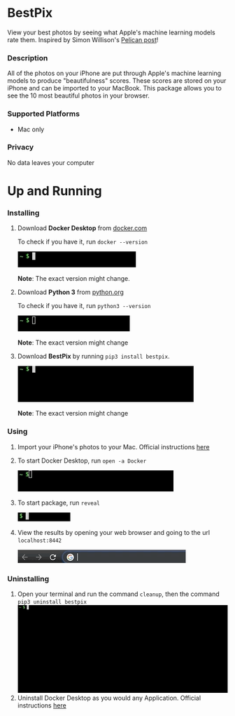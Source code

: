 # BestPix

View your best photos by seeing what Apple's machine learning models rate them.
Inspired by Simon Willison's [Pelican post](https://simonwillison.net/2020/May/21/dogsheep-photos/)!


### Description

All of the photos on your iPhone are put through Apple's machine learning models to produce "beautifulness" scores. These scores are stored on your iPhone and can be imported to your MacBook. This package allows you to see the 10 most beautiful photos in your browser.


### Supported Platforms

  * Mac only

### Privacy

No data leaves your computer

# Up and Running

### Installing

1. Download **Docker Desktop** from [docker.com](https://www.docker.com/products/docker-desktop)
   
   To check if you have it, run `docker --version`

   ![](gifs/checkdocker.gif)

     **Note**: The exact version might change.

2. Download **Python 3** from [python.org](https://www.python.org/downloads/)
   
   To check if you have it, run `python3 --version`

   ![](gifs/checkpython3.gif)

    **Note**: The exact version might change

3. Download **BestPix** by running `pip3 install bestpix`.
   
    ![](gifs/pip3installbestpix.gif)

    **Note**: The exact version might change

### Using

1. Import your iPhone's photos to your Mac. Official instructions [here](https://support.apple.com/en-us/HT201302#importmac)
2. To start Docker Desktop, run `open -a Docker`
   
    ![](gifs/openadocker.gif)

3.  To start package, run `reveal`
   
     ![](gifs/reveal.gif)

4. View the results by opening your web browser and going to the url `localhost:8442`

    ![](gifs/localhost.gif)

### Uninstalling

1. Open your terminal and run the command `cleanup`, then the command `pip3 uninstall bestpix`
   ![](gifs/cleanup.gif)
2. Uninstall Docker Desktop as you would any Application. Official instructions [here](https://support.apple.com/en-us/HT202235)